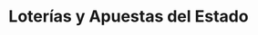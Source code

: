---
title: "Loterías y Apuestas del Estado"
url: /santa-maria-del-cami/loterias-y-apuestas-del-estado/
shop: Lotterie
---